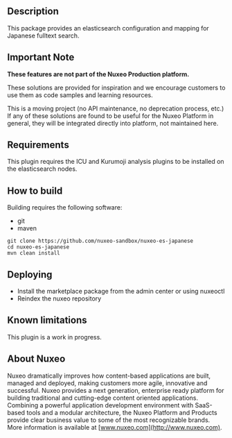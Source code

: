 ## Description
This package provides an elasticsearch configuration and mapping for Japanese fulltext search.

## Important Note

**These features are not part of the Nuxeo Production platform.**

These solutions are provided for inspiration and we encourage customers to use them as code samples and learning resources.

This is a moving project (no API maintenance, no deprecation process, etc.) If any of these solutions are found to be useful for the Nuxeo Platform in general, they will be integrated directly into platform, not maintained here.

## Requirements
This plugin requires the ICU and Kurumoji analysis plugins to be installed on the elasticsearch nodes.

## How to build
Building requires the following software:
- git
- maven

```
git clone https://github.com/nuxeo-sandbox/nuxeo-es-japanese
cd nuxeo-es-japanese
mvn clean install
```

## Deploying
* Install the marketplace package from the admin center or using nuxeoctl
* Reindex the nuxeo repository

## Known limitations
This plugin is a work in progress.

## About Nuxeo
Nuxeo dramatically improves how content-based applications are built, managed and deployed, making customers more agile, innovative and successful. Nuxeo provides a next generation, enterprise ready platform for building traditional and cutting-edge content oriented applications. Combining a powerful application development environment with SaaS-based tools and a modular architecture, the Nuxeo Platform and Products provide clear business value to some of the most recognizable brands. More information is available at [www.nuxeo.com](http://www.nuxeo.com).
